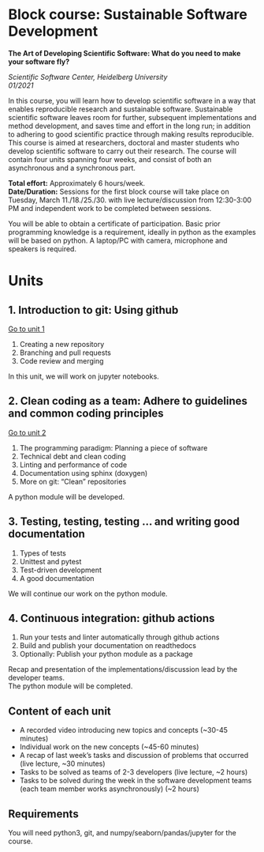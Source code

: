 #  Block course: Sustainable Software Development

**The Art of Developing Scientific Software: What do you need to make your
software fly?**

*Scientific Software Center, Heidelberg University*  
*01/2021*  

In this course, you will learn how to develop scientific software in a way that enables reproducible research and sustainable software. Sustainable scientific software leaves room for further, subsequent implementations and method development, and saves time and effort in the long run; in addition to adhering to good scientific practice through making results reproducible. This course is aimed at researchers, doctoral and master
students who develop scientific software to carry out their research.
The course will contain four units spanning four weeks, and consist of both an asynchronous and a synchronous part.  

**Total effort:** Approximately 6 hours/week.  
**Date/Duration:**
Sessions for the first block course will take place on Tuesday, March 11./18./25./30. with live lecture/discussion from
12:30-3:00 PM and independent work to be completed between sessions.

You will be able to obtain a certificate of participation. Basic prior programming knowledge is a requirement, ideally in python as the examples will be based on python. A laptop/PC with camera, microphone and speakers is required.


# Units
## 1. Introduction to git: Using github
[Go to unit 1](unit1/README.md)
1. Creating a new repository
1. Branching and pull requests
1. Code review and merging

In this unit, we will work on jupyter notebooks.

## 2. Clean coding as a team: Adhere to guidelines and common coding principles
[Go to unit 2](unit2/README.md)
1. The programming paradigm: Planning a piece of software
1. Technical debt and clean coding
1. Linting and performance of code
1. Documentation using sphinx (doxygen)
1. More on git: “Clean” repositories

A python module will be developed.

## 3. Testing, testing, testing ... and writing good documentation
1. Types of tests
1. Unittest and pytest
1. Test-driven development
1. A good documentation  

We will continue our work on the python module.

## 4. Continuous integration: github actions
1. Run your tests and linter automatically through github actions
1. Build and publish your documentation on readthedocs
1. Optionally: Publish your python module as a package  

Recap and presentation of the implementations/discussion lead by the developer teams.  
The python module will be completed.


## Content of each unit
- A recorded video introducing new topics and concepts (~30-45 minutes)
- Individual work on the new concepts (~45-60 minutes)
- A recap of last week’s tasks and discussion of problems that occurred (live lecture, ~30 minutes)
- Tasks to be solved as teams of 2-3 developers (live lecture, ~2 hours)
- Tasks to be solved during the week in the software development teams (each team member works asynchronously) (~2 hours)

## Requirements
You will need python3, git, and numpy/seaborn/pandas/jupyter for the course.

